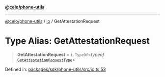 [**@celo/phone-utils**](../../README.md)

***

[@celo/phone-utils](../../modules.md) / [io](../README.md) / GetAttestationRequest

# Type Alias: GetAttestationRequest

> **GetAttestationRequest** = `t.TypeOf`\<*typeof* [`GetAttestationRequestType`](../variables/GetAttestationRequestType.md)\>

Defined in: [packages/sdk/phone-utils/src/io.ts:53](https://github.com/celo-org/developer-tooling/blob/master/packages/sdk/phone-utils/src/io.ts#L53)
